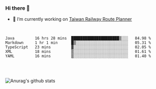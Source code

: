 ### Hi there 👋

- 🔭 I’m currently working on [Taiwan Railway Route Planner](https://github.com/Taiwan-Railway-Route-Planner)

<br/>

<!--START_SECTION:waka-->
```text
Java         16 hrs 28 mins  █████████████████████▒░░░   84.98 % 
Markdown     1 hr 1 min      █▒░░░░░░░░░░░░░░░░░░░░░░░   05.31 % 
TypeScript   23 mins         ▓░░░░░░░░░░░░░░░░░░░░░░░░   02.05 % 
XML          18 mins         ▒░░░░░░░░░░░░░░░░░░░░░░░░   01.61 % 
YAML         16 mins         ▒░░░░░░░░░░░░░░░░░░░░░░░░   01.40 % 
```
<!--END_SECTION:waka-->

<br/>
<br/>

![Anurag's github stats](https://github-readme-stats.vercel.app/api?username=DepickereSven&show_icons=true&theme=tokyonight)



<!--
**DepickereSven/DepickereSven** is a ✨ _special_ ✨ repository because its `README.md` (this file) appears on your GitHub profile.

Here are some ideas to get you started:

- 🔭 I’m currently working on ...
- 🌱 I’m currently learning ...
- 👯 I’m looking to collaborate on ...
- 🤔 I’m looking for help with ...
- 💬 Ask me about ...
- 📫 How to reach me: ...
- 😄 Pronouns: ...
- ⚡ Fun fact: ...
-->
